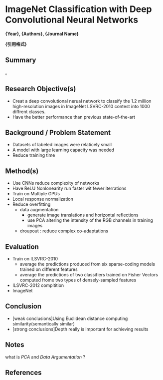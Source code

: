 # ImageNet Classification with Deep Convolutional Neural Networks

**{Year}, {Authors}, {Journal Name}**

**{引用格式}**



##  Summary

<!--写完笔记之后最后填，概述文章的内容，以后查阅笔记的时候先看这一段。注：写文章summary切记需要通过自己的思考，用自己的语言描述。忌讳直接Ctrl + c原文-->。



## Research Objective(s)

<!--作者的研究目标是什么-->
* Creat a deep convolutional nerual network to classify the 1.2 million high-resolution images in ImageNet LSVRC-2010 contest into 1000 diffrent classes.
* Have the better performance than previous state-of-the-art




## Background / Problem Statement

<!--研究的背景以及问题陈述：作者需要解决的问题是什么？-->

* Datasets of labeled images were relaticely small
* A model with large learning capacity was needed
* Reduce training time

## Method(s)

<!--作者解决问题的方法/算法是什么？是否基于前人的方法？基于了哪些？-->

* Use CNNs reduce complexity of networks
* Have ReLU Nonlonearity run faster wit fewer iterrations
* Train on Multiple GPUs
* Local response normalization
* Reduce overfitting 
  * data augmentation
	  * generate image translations and horizontal reflections
	  * use PCA altering the intensity of the RGB channels in training images 
  * droupout : reduce complex co-adaptations

## Evaluation

<!--作者如何评估自己的方法？实验的setup是什么样的？感兴趣实验数据和结果有哪些？有没有问题或者可以借鉴的地方？-->

* Train on ILSVRC-2010
  * average the predictions produced from six sparse-coding models trained on different features
  * average the predictions of two classifiers trained on Fisher Vectors computed frome two types of densely-sampled features
* ILSVRC-2012 compitition
* ImageNet



## Conclusion

<!--作者给出了哪些结论？哪些是[strong conclusions](https://www.zhihu.com/search?q=strong+conclusions&search_source=Entity&hybrid_search_source=Entity&hybrid_search_extra={"sourceType"%3A"answer"%2C"sourceId"%3A142802496}), 哪些又是weak的conclusions（即作者并没有通过实验提供evidence，只在discussion中提到；或实验的数据并没有给出充分的evidence）?-->

* [weak conclusions]Using Euclidean distance computing similarity(semantically similar)
* [strong conclusions]Depth really is important for achieving results



## Notes

<!--(optional) 不在以上列表中，但需要特别记录的笔记。-->
what is *PCA* and *Data Argumentation* ?


## References

<!--(optional) 列出相关性高的文献，以便之后可以继续track下去。-->